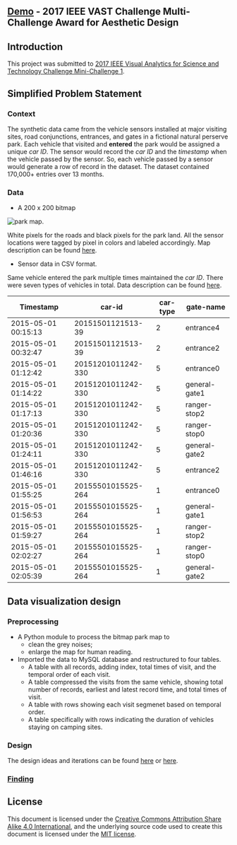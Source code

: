 ## [Demo](https://va.tech.purdue.edu/vast2017/mc1 "ClockPetals") - **2017 IEEE VAST Challenge Multi-Challenge Award for Aesthetic Design**

## Introduction
This project was submitted to [2017 IEEE Visual Analytics for Science and Technology Challenge Mini-Challenge 1](http://vacommunity.org/VAST+Challenge+2017+MC1).

## Simplified Problem Statement
### Context
The synthetic data came from the vehicle sensors installed at major visiting sites, road conjunctions, entrances, and gates in a fictional natural perserve park. Each vehicle that visited and **entered** the park would be assigned a unique <em>car ID</em>. The sensor would record the <em>car ID</em> and the <em>timestamp</em> when the vehicle passed by the sensor. So, each vehicle passed by a sensor would generate a row of record in the dataset. The dataset contained 170,000+ entries over 13 months. 

### Data

* A 200 x 200 bitmap 

![park map](https://va.tech.purdue.edu/vast2017/mc1/original_data_from_vast/Lekagul%20Roadways.bmp). 

White pixels for the roads and black pixels for the park land. All the sensor locations were tagged by pixel in colors and labeled accordingly. Map description can be found [here](https://va.tech.purdue.edu/vast2017/mc1/original_data_from_vast/Lekagul%20Preserve%20Description.docx).

* Sensor data in CSV format. 

Same vehicle entered the park multiple times maintained the <em>car ID</em>. There were seven types of vehicles in total. Data description can be found [here](https://va.tech.purdue.edu/vast2017/mc1/original_data_from_vast/Data%20Descriptions%20for%20MC1%20v2.docx).

|Timestamp|car-id|car-type|gate-name|
|---|---|---|---|
|2015-05-01 00:15:13|20151501121513-39|2|entrance4|
|2015-05-01 00:32:47|20151501121513-39|2|entrance2|
|2015-05-01 01:12:42|20151201011242-330|5|entrance0|
|2015-05-01 01:14:22|20151201011242-330|5|general-gate1|
|2015-05-01 01:17:13|20151201011242-330|5|ranger-stop2|
|2015-05-01 01:20:36|20151201011242-330|5|ranger-stop0|
|2015-05-01 01:24:11|20151201011242-330|5|general-gate2|
|2015-05-01 01:46:16|20151201011242-330|5|entrance2|
|2015-05-01 01:55:25|20155501015525-264|1|entrance0|
|2015-05-01 01:56:53|20155501015525-264|1|general-gate1|
|2015-05-01 01:59:27|20155501015525-264|1|ranger-stop2|
|2015-05-01 02:02:27|20155501015525-264|1|ranger-stop0|
|2015-05-01 02:05:39|20155501015525-264|1|general-gate2|

## Data visualization design

### Preprocessing
* A Python module to process the bitmap park map to
  * clean the grey noises;
  * enlarge the map for human reading.
* Imported the data to MySQL database and restructured to four tables.
  * A table with all records, adding index, total times of visit, and the temporal order of each visit.
  * A table compressed the visits from the same vehicle, showing total number of records, earliest and latest record time, and total times of visit.
  * A table with rows showing each visit segmenet based on temporal order.
  * A table specifically with rows indicating the duration of vehicles staying on camping sites.
  
### Design
The design ideas and iterations can be found [here](https://va.tech.purdue.edu/vast2017/presentation/Purdue-Zhou-Tang-Wu-Multi-final.pptx) or [here](https://vimeo.com/242499465).

### [Finding](http://www.cs.umd.edu/hcil/varepository/VAST%20Challenge%202017/challenges/Mini-Challenge%201/entries/Purdue%20University/)

## License
This document is licensed under the [Creative Commons Attribution Share Alike 4.0 International](https://choosealicense.com/licenses/cc-by-sa-4.0/), and the underlying source code used to create this document is licensed under the [MIT license](LICENSE.md).
